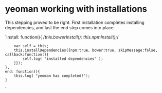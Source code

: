 # yeoman working with installations

This stepping proved to be right. First installation completes installing dependencies, and last the end step comes into place.

`install: function(){
        /*this.bowerInstall();
        this.npmInstall();*/

        var self = this;
        this.installDependencies({npm:true, bower:true, skipMessage:false, callback:function(){
            self.log( "installed dependencies" );
        }});
    },
    end: function(){
        this.log( "yeoman has completed!");
    }
`
